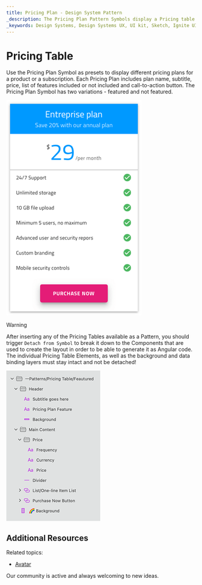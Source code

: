 ```yaml
---
title: Pricing Plan - Design System Pattern
_description: The Pricing Plan Pattern Symbols display a Pricing table with price and list of features available.
_keywords: Design Systems, Design Systems UX, UI kit, Sketch, Ignite UI for Angular, Sketch to Angular, Angular, Angular Design System, Export code from Sketch, Design Kits for Angular, Sketch HTML, Sketch to HTML, Sketch UI kits
---
```


# Pricing Table

Use the Pricing Plan Symbol as presets to display different pricing plans for a product or a subscription. Each Pricing Plan includes plan name, subtitle, price, list of features included or not included and call-to-action button. The Pricing Plan Symbol has two variations - featured and not featured.

<img class="responsive-img" src="../images/pricing_plan.png" srcset="../images/pricing_plan@2x.png 2x" />


> [!WARNING]
> After inserting any of the Pricing Tables available as a Pattern, you should trigger `Detach from Symbol` to break it down to the Components that are used to create the layout in order to be able to generate it as Angular code. The individual Pricing Table Elements, as well as the background and data binding layers must stay intact and not be detached!

<img class="responsive-img" src="../images/pricing_plan_detach.png" srcset="../images/pricing_plan_detach@2x.png 2x" />

## Additional Resources

Related topics:

- [Avatar](../components/avatar.md)
  <div class="divider--half"></div>

Our community is active and always welcoming to new ideas.


